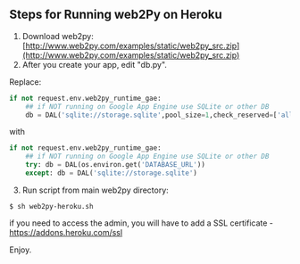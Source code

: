 ## Steps for Running web2Py on Heroku

1. Download web2py: [http://www.web2py.com/examples/static/web2py_src.zip](http://www.web2py.com/examples/static/web2py_src.zip)
2. After you create your app, edit "db.py".

  Replace:

  ```python
  if not request.env.web2py_runtime_gae:
      ## if NOT running on Google App Engine use SQLite or other DB
      db = DAL('sqlite://storage.sqlite',pool_size=1,check_reserved=['all'])
  ```

  with

  ```python
  if not request.env.web2py_runtime_gae:
      ## if NOT running on Google App Engine use SQLite or other DB
      try: db = DAL(os.environ.get('DATABASE_URL'))
      except: db = DAL('sqlite://storage.sqlite')
  ```

3. Run script from main web2py directory:
```shell
$ sh web2py-heroku.sh
```

if you need to access the admin, you will have to add a SSL certificate - https://addons.heroku.com/ssl


Enjoy.
